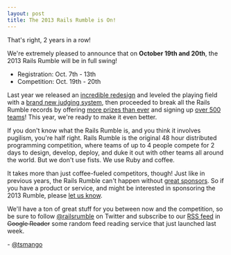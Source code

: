 ```yaml
---
layout: post
title: The 2013 Rails Rumble is On!
---
```


That's right, 2 years in a row!

We're extremely pleased to announce that on **October 19th and 20th**, the 2013 Rails Rumble will be in full swing!

* Registration: Oct. 7th - 13th
* Competition: Oct. 19th - 20th

Last year we released an [incredible redesign](http://blog.railsrumble.com/2012/09/20/introducing-our-new-identity/) and leveled the playing field with a [brand new judging system](http://blog.railsrumble.com/2012/09/13/registration-dates-competition-details/), then proceeded to break all the Rails Rumble records by offering [more prizes than ever](http://blog.railsrumble.com/2012/10/13/prizes-prizes-prizes/) and signing up [over 500 teams](http://blog.railsrumble.com/2012/10/08/the-biggest-rumble-yet/)! This year, we're ready to make it even better.

If you don't know what the Rails Rumble is, and you think it involves pugilism, you're half right. Rails Rumble is the original 48 hour distributed programming competition, where teams of up to 4 people compete for 2 days to design, develop, deploy, and duke it out with other teams all around the world. But we don't use fists. We use Ruby and coffee.

It takes more than just coffee-fueled competitors, though! Just like in previous years, the Rails Rumble can't happen without [great sponsors](http://railsrumble.com/#sponsors). So if you have a product or service, and might be interested in sponsoring the 2013 Rumble, please [let us know](/sponsors).

We'll have a ton of great stuff for you between now and the competition, so be sure to follow [@railsrumble](https://twitter.com/railsrumble) on Twitter and subscribe to our [RSS feed](http://blog.railsrumble.com/atom.xml) in <del>Google Reader</del> some random feed reading service that just launched last week.

\- [@tsmango](https://twitter.com/tsmango)